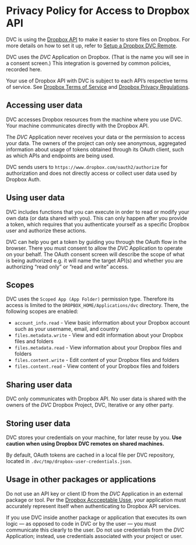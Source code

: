 # Privacy Policy for Access to Dropbox API

DVC is using the [Dropbox API](https://www.dropbox.com/developers) to
make it easier to store files on Dropbox. For more details on how to set it
up, refer to
[Setup a Dropbox DVC Remote](/doc/user-guide/setup-dropbox-remote).

DVC uses the _DVC_ Application on Dropbox. (That is the name you
will see in a consent screen.) This integration is governed by common policies,
recorded here.

Your use of Dropbox API with DVC is subject to each API’s respective terms of
service. See [Dropbox Terms of Service](https://www.dropbox.com/terms)
and [Dropbox Privacy Regulations](https://www.dropbox.com/privacy).

## Accessing user data

DVC accesses Dropbox resources from the machine where you use DVC. Your machine
communicates directly with the Dropbox API.

The _DVC_ Application never receives your data or the permission to access your
data. The owners of the project can only see anonymous, aggregated information
about usage of tokens obtained through its OAuth client, such as which APIs and
endpoints are being used.

DVC sends users to `https://www.dropbox.com/oauth2/authorize` for authorization
and does not directly access or collect user data used by Dropbox Auth.

## Using user data

DVC includes functions that you can execute in order to read or modify your own
data (or data shared with you). This can only happen after you provide a token,
which requires that you authenticate yourself as a specific Dropbox user and
authorize these actions.

DVC can help you get a token by guiding you through the OAuth flow in the
browser. There you must consent to allow the _DVC_ Application to operate on
your behalf. The OAuth consent screen will describe the scope of what is being
authorized e.g. it will name the target API(s) and whether you are authorizing
“read only” or “read and write” access.

## Scopes

DVC uses the `Scoped App (App Folder)` permission type. Therefore its access is
limited to the `DROPBOX_HOME/Applications/dvc` directory. There, the following
scopes are enabled:

- `account_info.read` - View basic information about your Dropbox account
such as your username, email, and country
- `files.metadata.write` - View and edit information about your Dropbox files and
folders
- `files.metadata.read` - View information about your Dropbox files and folders
- `files.content.write` - Edit content of your Dropbox files and folders
- `files.content.read` -  View content of your Dropbox files and folders

## Sharing user data

DVC only communicates with Dropbox API. No user data is shared with the owners
of the _DVC_ Dropbox Project, DVC, Iterative or any other party.

## Storing user data

DVC stores your credentials on your machine, for later reuse by you. **Use
caution when using Dropbox DVC remotes on shared machines.**

By default, OAuth tokens are cached in a local file per DVC repository, located
in `.dvc/tmp/dropbox-user-credentials.json`.

## Usage in other packages or applications

Do not use an API key or client ID from the _DVC_ Application in an external
package or tool. Per the
[Dropbox Accceptable Usse](https://www.dropbox.com/acceptable_use),
your application must accurately represent itself when authenticating to Dropbox
API services.

If you use DVC inside another package or application that executes its own logic
— as opposed to code in DVC or by the user — you must communicate this clearly
to the user. Do not use credentials from the _DVC_ Application; instead, use
credentials associated with your project or user.
